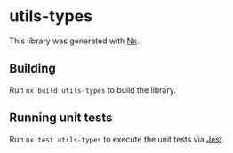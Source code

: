 # utils-types

This library was generated with [Nx](https://nx.dev).

## Building

Run `nx build utils-types` to build the library.

## Running unit tests

Run `nx test utils-types` to execute the unit tests via [Jest](https://jestjs.io).
